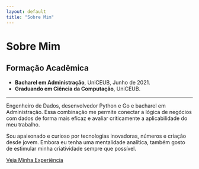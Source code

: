 ```yaml
---
layout: default
title: "Sobre Mim"
---
```


# Sobre Mim

## Formação Acadêmica

- **Bacharel em Administração**, UniCEUB, Junho de 2021.
- **Graduando em Ciência da Computação**, UniCEUB.

---

Engenheiro de Dados, desenvolvedor Python e Go e bacharel em Administração. Essa combinação me permite conectar a lógica de negócios com dados de forma mais eficaz e avaliar criticamente a aplicabilidade do meu trabalho.

Sou apaixonado e curioso por tecnologias inovadoras, números e criação desde jovem. Embora eu tenha uma mentalidade analítica, também gosto de estimular minha criatividade sempre que possível.

[Veja Minha Experiência](experience.md)